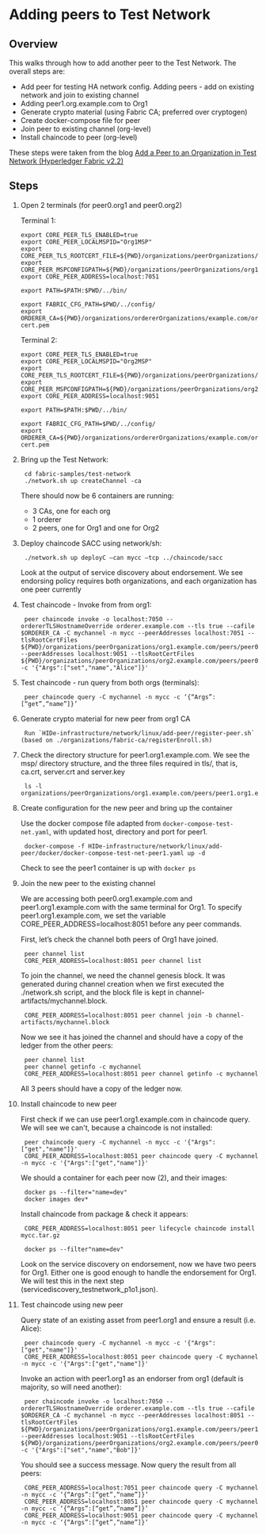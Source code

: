 # Adding peers to Test Network 

## Overview 

This walks through how to add another peer to the Test Network. The overall steps are:

- Add peer for testing HA network config. Adding peers - add on existing network and join to existing channel 
- Adding peer1.org.example.com to Org1
- Generate crypto material (using Fabric CA; preferred over cryptogen)
- Create docker-compose file for peer  
- Join peer to existing channel (org-level)
- Install chaincode to peer (org-level)

These steps were taken from the blog [Add a Peer to an Organization in Test Network (Hyperledger Fabric v2.2)](https://kctheservant.medium.com/add-a-peer-to-an-organization-in-test-network-hyperledger-fabric-v2-2-4a08cb901c98)

## Steps

1. Open 2 terminals (for peer0.org1 and peer0.org2)

	Terminal 1: 

	```
	export CORE_PEER_TLS_ENABLED=true
	export CORE_PEER_LOCALMSPID="Org1MSP"
	export CORE_PEER_TLS_ROOTCERT_FILE=${PWD}/organizations/peerOrganizations/org1.example.com/peers/peer0.org1.example.com/tls/ca.crt
	export CORE_PEER_MSPCONFIGPATH=${PWD}/organizations/peerOrganizations/org1.example.com/users/Admin@org1.example.com/msp
	export CORE_PEER_ADDRESS=localhost:7051

	export PATH=$PATH:$PWD/../bin/

	export FABRIC_CFG_PATH=$PWD/../config/
	export ORDERER_CA=${PWD}/organizations/ordererOrganizations/example.com/orderers/orderer.example.com/msp/tlscacerts/tlsca.example.com-cert.pem
	```

	Terminal 2:

	```
	export CORE_PEER_TLS_ENABLED=true
	export CORE_PEER_LOCALMSPID="Org2MSP"
	export CORE_PEER_TLS_ROOTCERT_FILE=${PWD}/organizations/peerOrganizations/org2.example.com/peers/peer0.org2.example.com/tls/ca.crt
	export CORE_PEER_MSPCONFIGPATH=${PWD}/organizations/peerOrganizations/org2.example.com/users/Admin@org2.example.com/msp
	export CORE_PEER_ADDRESS=localhost:9051

	export PATH=$PATH:$PWD/../bin/

	export FABRIC_CFG_PATH=$PWD/../config/
	export ORDERER_CA=${PWD}/organizations/ordererOrganizations/example.com/orderers/orderer.example.com/msp/tlscacerts/tlsca.example.com-cert.pem
	```

1. Bring up the Test Network:
	
		cd fabric-samples/test-network
		./network.sh up createChannel -ca


	There should now be 6 containers are running:
	- 3 CAs, one for each org
	- 1 orderer 
	- 2 peers, one for Org1 and one for Org2 

1. Deploy chaincode SACC using network/sh:

		./network.sh up deployC —can mycc —tcp ../chaincode/sacc 

	Look at the output of service discovery about endorsement. We see endorsing policy requires both organizations, and each organization has one peer currently

1. Test chaincode - Invoke from from org1:

		peer chaincode invoke -o localhost:7050 --ordererTLSHostnameOverride orderer.example.com --tls true --cafile $ORDERER_CA -C mychannel -n mycc --peerAddresses localhost:7051 --tlsRootCertFiles ${PWD}/organizations/peerOrganizations/org1.example.com/peers/peer0.org1.example.com/tls/ca.crt --peerAddresses localhost:9051 --tlsRootCertFiles ${PWD}/organizations/peerOrganizations/org2.example.com/peers/peer0.org2.example.com/tls/ca.crt -c '{"Args":["set","name","Alice"]}'
		

1. Test chaincode - run query from both orgs (terminals):

		peer chaincode query -C mychannel -n mycc -c ‘{“Args”:[“get”,“name”]}’

1. Generate crypto material for new peer from org1 CA

		Run `HIDe-infrastructure/network/linux/add-peer/register-peer.sh` (based on ./organizations/fabric-ca/registerEnroll.sh)

1. Check the directory structure for peer1.org1.example.com. We see the msp/ directory structure, and the three files required in tls/, that is, ca.crt, server.crt and server.key

		ls -l organizations/peerOrganizations/org1.example.com/peers/peer1.org1.example.com/

1. Create configuration for the new peer and bring up the container

	Use the docker compose file adapted from `docker-compose-test-net.yaml`, with updated host, directory and port for peer1.

		docker-compose -f HIDe-infrastructure/network/linux/add-peer/docker/docker-compose-test-net-peer1.yaml up -d

	Check to see the peer1 container is up with `docker ps`

1. Join the new peer to the existing channel

	We are accessing both peer0.org1.example.com and peer1.org1.example.com with the same terminal for Org1. To specify peer1.org1.example.com, we set the variable CORE_PEER_ADDRESS=localhost:8051 before any peer commands.

	First, let’s check the channel both peers of Org1 have joined.

		peer channel list
		CORE_PEER_ADDRESS=localhost:8051 peer channel list

	To join the channel, we need the channel genesis block. It was generated during channel creation when we first executed the ./network.sh script, and the block file is kept in channel-artifacts/mychannel.block.

		CORE_PEER_ADDRESS=localhost:8051 peer channel join -b channel-artifacts/mychannel.block

	Now we see it has joined the channel and should have a copy of the ledger from the other peers:

		peer channel list
		peer channel getinfo -c mychannel 
		CORE_PEER_ADDRESS=localhost:8051 peer channel getinfo -c mychannel
	
	All 3 peers should have a copy of the ledger now. 

1. Install chaincode to new peer 

	First check if we can use peer1.org1.example.com in chaincode query. We will see we can't, because a chaincode is not installed:

		peer chaincode query -C mychannel -n mycc -c '{"Args":["get","name"]}'
		CORE_PEER_ADDRESS=localhost:8051 peer chaincode query -C mychannel -n mycc -c '{"Args":["get","name"]}'

	We should a container for each peer now (2), and their images:

		docker ps --filter="name=dev"
		docker images dev*

	Install chaincode from package & check it appears:

		CORE_PEER_ADDRESS=localhost:8051 peer lifecycle chaincode install mycc.tar.gz

		docker ps --filter"name=dev"

	Look on the service discovery on endorsement, now we have two peers for Org1. Either one is good enough to handle the endorsement for Org1. We will test this in the next step (servicediscovery_testnetwork_p1o1.json).

1. Test chaincode using new peer 

	Query  state of an existing asset from peer1.org1 and ensure a result (i.e. Alice):

		peer chaincode query -C mychannel -n mycc -c '{"Args":["get","name"]}'
		CORE_PEER_ADDRESS=localhost:8051 peer chaincode query -C mychannel -n mycc -c '{"Args":["get","name"]}'

	Invoke an action with peer1.org1 as an endorser from org1 (default is majority, so will need another):

		peer chaincode invoke -o localhost:7050 --ordererTLSHostnameOverride orderer.example.com --tls true --cafile $ORDERER_CA -C mychannel -n mycc --peerAddresses localhost:8051 --tlsRootCertFiles ${PWD}/organizations/peerOrganizations/org1.example.com/peers/peer1.org1.example.com/tls/ca.crt --peerAddresses localhost:9051 --tlsRootCertFiles ${PWD}/organizations/peerOrganizations/org2.example.com/peers/peer0.org2.example.com/tls/ca.crt -c '{"Args":["set","name","Bob"]}'

	You should see a success message. Now query the result from all peers:
		
		CORE_PEER_ADDRESS=localhost:7051 peer chaincode query -C mychannel -n mycc -c ‘{“Args”:[“get”,“name”]}’
		CORE_PEER_ADDRESS=localhost:8051 peer chaincode query -C mychannel -n mycc -c ‘{“Args”:[“get”,“name”]}’
		CORE_PEER_ADDRESS=localhost:9051 peer chaincode query -C mychannel -n mycc -c ‘{“Args”:[“get”,“name”]}’

	